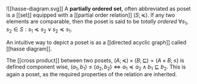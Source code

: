 ![[hasse-diagram.svg]]
A **partially ordered set**, often abbreviated as poset is a [[set]] equipped with a [[partial order relation]] $(S; \preceq)$. If any two elements are comparable, then the poset is said to be *totally ordered* $\forall s_{1}, s_{2} \in S : s_{1} \preceq s_{2} \lor s_{2} \preceq s_{1}$.

An intuitive way to depict a poset is as a [[directed acyclic graph]] called [[hasse diagram]].

The [[cross product]] between two posets, $(A; \preceq) \times (B; \sqsubseteq) = (A \times B; \leq)$ is defined component wise, $(a_{1}, b_{1}) \leq (a_{2}, b_{2}) \iff a_{1} \preceq a_{2} \land b_{1} \sqsubseteq b_{2}$. This is again a poset, as the required properties of the relation are inherited.
